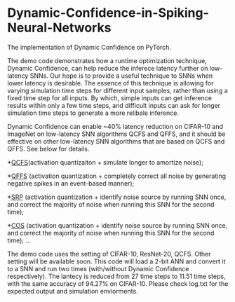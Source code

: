 # Dynamic-Confidence-in-Spiking-Neural-Networks
The implementation of Dynamic Confidence on PyTorch.

The demo code demonstrates how a runtime optimization technique, Dynamic Confidence, can help reduce the inferece latency further on low-latency SNNs. Our hope is to provide a useful technique to SNNs when lower latency is desirable. The essence of this technique is allowing for varying simulation time steps for different input samples, rather than using a fixed time step for all inputs. By which, simple inputs can get inference results within only a few time steps, and difficult inputs can ask for longer simulation time steps to generate a more relibale inference. 


Dynamic Confidence can enable ~40% latency reduction on CIFAR-10 and ImageNet on low-latency SNN algorithms QCFS and QFFS, and it should be effective on other low-latency SNN algorithms that are based on QCFS and QFFS. See below for details.

*[QCFS](https://arxiv.org/pdf/2303.04347.pdf)(activation quantizaiton + simulate longer to amortize noise);

*[QFFS](https://www.frontiersin.org/articles/10.3389/fnins.2022.918793/full) (activation quantization + completely correct all noise by generating negative spikes in an event-based manner);

*[SRP](https://arxiv.org/pdf/2302.02091.pdf) (activation quantization + identify noise source by running SNN once, and correct the majority of noise when running this SNN for the second time);

*[COS](https://arxiv.org/pdf/2302.10685.pdf) (activation quantization + identify noise source by running SNN once, and correct the majority of noise when running this SNN for the second time);
...


The demo code uses the setting of CIFAR-10, ResNet-20, QCFS. Other setting will be available soon.
This code will load a 2-bit ANN and convert it to a SNN and run two times (with/without Dynamic Confidence respectively). The lantecy is reduced from 27 time steps to 11.51 time steps, with the same accuracy of 94.27% on CIFAR-10. Please check log.txt for the expected output and simulation enviorments.
